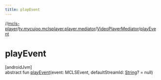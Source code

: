 ```yaml
---
title: playEvent
---
```

//[mcls-player](../../../index.html)/[tv.mycujoo.mclsplayer.player.mediator](../index.html)/[VideoPlayerMediator](index.html)/[playEvent](play-event.html)



# playEvent



[androidJvm]\
abstract fun [playEvent](play-event.html)(event: MCLSEvent, defaultStreamId: [String](https://kotlinlang.org/api/latest/jvm/stdlib/kotlin/-string/index.html)? = null)




